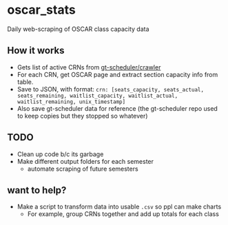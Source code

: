 # oscar_stats

Daily web-scraping of OSCAR class capacity data

## How it works

- Gets list of active CRNs from [gt-scheduler/crawler](https://github.com/gt-scheduler/crawler)
- For each CRN, get OSCAR page and extract section capacity info from table.
- Save to JSON, with format: `crn: [seats_capacity, seats_actual, seats_remaining, waitlist_capacity, waitlist_actual, waitlist_remaining, unix_timestamp]`
- Also save gt-scheduler data for reference (the gt-scheduler repo used to keep copies but they stopped so whatever)

## TODO
- Clean up code b/c its garbage
- Make different output folders for each semester
  - automate scraping of future semesters

## want to help?
- Make a script to transform data into usable `.csv` so ppl can make charts
  - For example, group CRNs together and add up totals for each class


